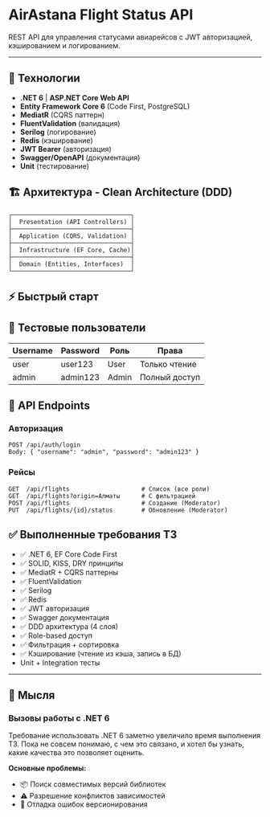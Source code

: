 # AirAstana Flight Status API

REST API для управления статусами авиарейсов с JWT авторизацией, кэшированием и логированием.

---
## 🚀 Технологии

- **.NET 6** | **ASP.NET Core Web API**
- **Entity Framework Core 6** (Code First, PostgreSQL)
- **MediatR** (CQRS паттерн)
- **FluentValidation** (валидация)
- **Serilog** (логирование)
- **Redis** (кэширование)
- **JWT Bearer** (авторизация)
- **Swagger/OpenAPI** (документация)
- **Unit** (тестирование)

## 🏗️ Архитектура - Clean Architecture (DDD)

```
┌─────────────────────────────────┐
│  Presentation (API Controllers) │
├─────────────────────────────────┤
│  Application (CQRS, Validation) │
├─────────────────────────────────┤
│  Infrastructure (EF Core, Cache)│
├─────────────────────────────────┤
│  Domain (Entities, Interfaces)  │
└─────────────────────────────────┘
```

## ⚡ Быстрый старт

## 🔐 Тестовые пользователи

| Username  | Password       | Роль      | Права                    |
|-----------|----------------|-----------|--------------------------|
| user      | user123        | User      | Только чтение            |
| admin     | admin123       | Admin     | Полный доступ            |

## 📡 API Endpoints

### Авторизация
```http
POST /api/auth/login
Body: { "username": "admin", "password": "admin123" }
```

### Рейсы
```http
GET  /api/flights                    # Список (все роли)
GET  /api/flights?origin=Алматы      # С фильтрацией
POST /api/flights                    # Создание (Moderator)
PUT  /api/flights/{id}/status        # Обновление (Moderator)
```


## ✅ Выполненные требования ТЗ

- ✅ .NET 6, EF Core Code First
- ✅ SOLID, KISS, DRY принципы
- ✅ MediatR + CQRS паттерны
- ✅ FluentValidation
- ✅ Serilog 
- ✅ Redis
- ✅ JWT авторизация
- ✅ Swagger документация
- ✅ DDD архитектура (4 слоя)
- ✅ Role-based доступ
- ✅ Фильтрация + сортировка
- ✅ Кэширование (чтение из кэша, запись в БД)
-  Unit + Integration тесты

---
## 💭 Мысля

### Вызовы работы с .NET 6

Требование использовать .NET 6 заметно увеличило время выполнения ТЗ. Пока не совсем понимаю, с чем это связано, и хотел бы узнать, какие качества это позволяет оценить.


**Основные проблемы:**
- 📦 Поиск совместимых версий библиотек 
- ⚠️ Разрешение конфликтов зависимостей 
- 🐛 Отладка ошибок версионирования 

